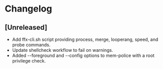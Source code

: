 # Changelog
## [Unreleased]
- Add ffx-cli.sh script providing process, merge, looperang, speed, and probe commands.
- Update shellcheck workflow to fail on warnings.
- Added --foreground and --config options to mem-police with a root privilege check.
